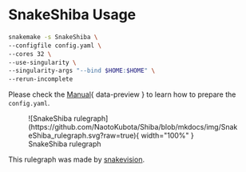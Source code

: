 # SnakeShiba Usage

``` bash
snakemake -s SnakeShiba \
--configfile config.yaml \
--cores 32 \
--use-singularity \
--singularity-args "--bind $HOME:$HOME" \
--rerun-incomplete
```

Please check the [Manual](../manual/diff_splicing_bulk.md/#1-prepare-inputs_1){ data-preview } to learn how to prepare the `config.yaml`.

<figure markdown="span">
	![SnakeShiba rulegraph](https://github.com/NaotoKubota/Shiba/blob/mkdocs/img/SnakeShiba_rulegraph.svg?raw=true){ width="100%" }
	<figcaption>SnakeShiba rulegraph</figcaption>
</figure>

This rulegraph was made by [snakevision](https://github.com/OpenOmics/snakevision).

